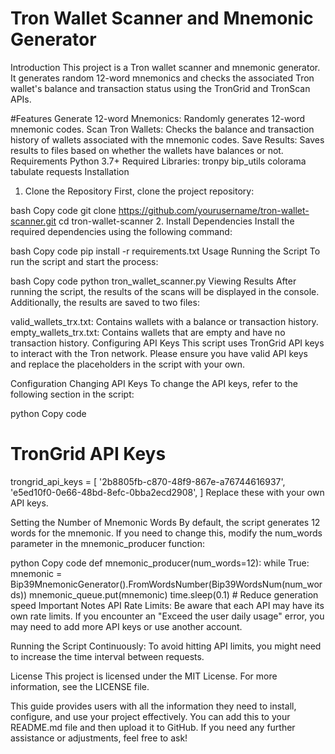 # Tron Wallet Scanner and Mnemonic Generator
Introduction
This project is a Tron wallet scanner and mnemonic generator. It generates random 12-word mnemonics and checks the associated Tron wallet's balance and transaction status using the TronGrid and TronScan APIs.

#Features
Generate 12-word Mnemonics: Randomly generates 12-word mnemonic codes.
Scan Tron Wallets: Checks the balance and transaction history of wallets associated with the mnemonic codes.
Save Results: Saves results to files based on whether the wallets have balances or not.
Requirements
Python 3.7+
Required Libraries:
tronpy
bip_utils
colorama
tabulate
requests
Installation
1. Clone the Repository
First, clone the project repository:

bash
Copy code
git clone https://github.com/yourusername/tron-wallet-scanner.git
cd tron-wallet-scanner
2. Install Dependencies
Install the required dependencies using the following command:

bash
Copy code
pip install -r requirements.txt
Usage
Running the Script
To run the script and start the process:

bash
Copy code
python tron_wallet_scanner.py
Viewing Results
After running the script, the results of the scans will be displayed in the console. Additionally, the results are saved to two files:

valid_wallets_trx.txt: Contains wallets with a balance or transaction history.
empty_wallets_trx.txt: Contains wallets that are empty and have no transaction history.
Configuring API Keys
This script uses TronGrid API keys to interact with the Tron network. Please ensure you have valid API keys and replace the placeholders in the script with your own.

Configuration
Changing API Keys
To change the API keys, refer to the following section in the script:

python
Copy code
# TronGrid API Keys
trongrid_api_keys = [
    '2b8805fb-c870-48f9-867e-a76744616937',
    'e5ed10f0-0e66-48bd-8efc-0bba2ecd2908',
]
Replace these with your own API keys.

Setting the Number of Mnemonic Words
By default, the script generates 12 words for the mnemonic. If you need to change this, modify the num_words parameter in the mnemonic_producer function:

python
Copy code
def mnemonic_producer(num_words=12):
    while True:
        mnemonic = Bip39MnemonicGenerator().FromWordsNumber(Bip39WordsNum(num_words))
        mnemonic_queue.put(mnemonic)
        time.sleep(0.1)  # Reduce generation speed
Important Notes
API Rate Limits: Be aware that each API may have its own rate limits. If you encounter an "Exceed the user daily usage" error, you may need to add more API keys or use another account.

Running the Script Continuously: To avoid hitting API limits, you might need to increase the time interval between requests.

License
This project is licensed under the MIT License. For more information, see the LICENSE file.

This guide provides users with all the information they need to install, configure, and use your project effectively. You can add this to your README.md file and then upload it to GitHub. If you need any further assistance or adjustments, feel free to ask!
